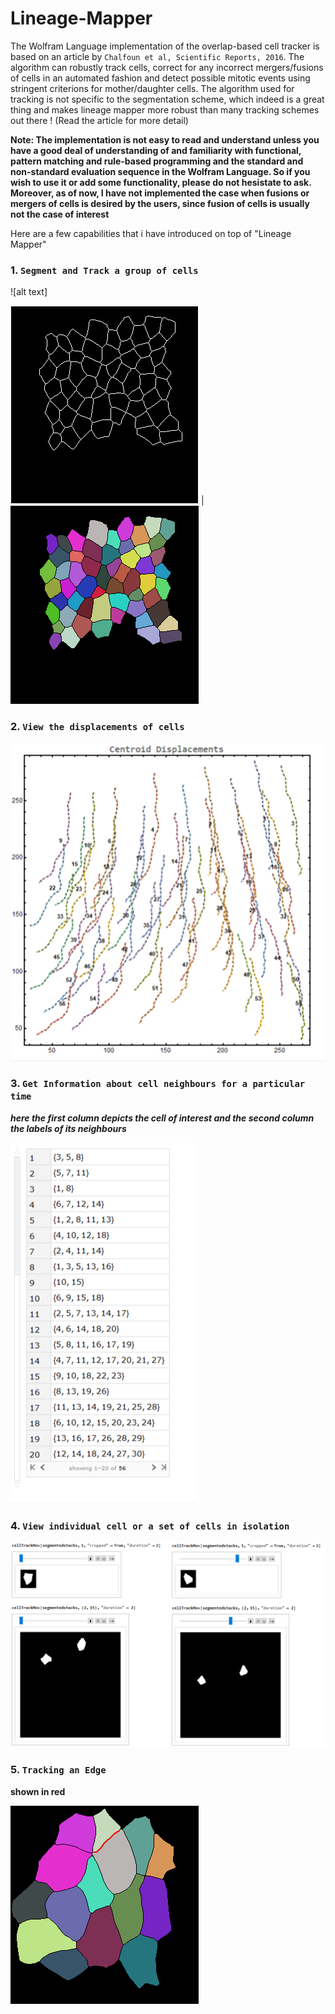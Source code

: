 # Lineage-Mapper

The Wolfram Language implementation of the overlap-based cell tracker is based on an article by `Chalfoun et al, Scientific Reports, 2016`. The algorithm can robustly track cells, correct for any incorrect mergers/fusions of cells in an automated fashion and detect possible mitotic events using stringent criterions for mother/daughter cells. The algorithm used for tracking is not specific to the segmentation scheme, which indeed is a great thing and makes lineage mapper more robust than many tracking schemes out there ! (Read the article for more detail)

****Note: The implementation is not easy to read and understand unless you have a good deal of understanding of and familiarity with functional, pattern matching and rule-based programming and the standard and non-standard evaluation sequence in the Wolfram Language. So if you wish to use it or add some functionality, please do not hesistate to ask. Moreover, as of now, I have not implemented the case when fusions or mergers of cells is desired by the users, since fusion of cells is usually not the case of interest****

Here are a few capabilities that i have introduced on top of "Lineage Mapper"

### 1. `Segment and Track a group of cells`

![alt text]


![alt text](https://github.com/alihashmiii/Lineage-Mapper/blob/master/uploadReadMe/benoitsmask.gif) | ![alt text](https://github.com/alihashmiii/Lineage-Mapper/blob/master/uploadReadMe/benoitsmasksegtracked.gif)

### 2. `View the displacements of cells`

![alt text](https://github.com/alihashmiii/Lineage-Mapper/blob/master/uploadReadMe/centroiddispmap.png)

### 3. `Get Information about cell neighbours for a particular time`

*****here the first column depicts the cell of interest and the second column the labels of its neighbours*****

![alt text](https://github.com/alihashmiii/Lineage-Mapper/blob/master/uploadReadMe/cellneighbours.png)


### 4. `View individual cell or a set of cells in isolation`

![alt text](https://github.com/alihashmiii/Lineage-Mapper/blob/master/uploadReadMe/seesingleormultiplecells.png)


### 5. `Tracking an Edge`

****shown in red****

![alt text](https://github.com/alihashmiii/Lineage-Mapper/blob/master/uploadReadMe/benoitedgetrack.gif)


